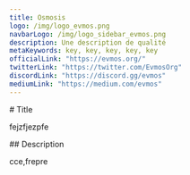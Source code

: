 ```yaml
---
title: Osmosis
logo: /img/logo_evmos.png
navbarLogo: /img/logo_sidebar_evmos.png
description: Une description de qualité
metaKeywords: key, key, key, key, key
officialLink: "https://evmos.org/"
twitterLink: "https://twitter.com/EvmosOrg"
discordLink: "https://discord.gg/evmos"
mediumLink: "https://medium.com/evmos"
---
```

\# Title

fejzfjezpfe

\## Description

cce,frepre